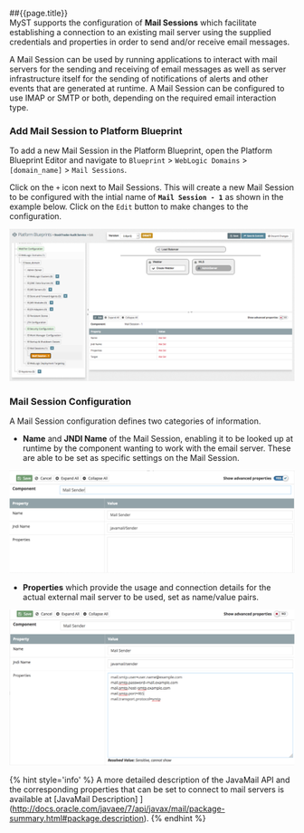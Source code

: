 ##{{page.title}}  
MyST supports the configuration of **Mail Sessions** which facilitate establishing a connection to an existing mail server using the supplied credentials and properties in order to send and/or receive email messages.

A Mail Session can be used by running applications to interact with mail servers for the sending and receiving of email messages as well as server infrastructure itself for the sending of notifications of alerts and other events that are generated at runtime. A Mail Session can be configured to use IMAP or SMTP or both, depending on the required email interaction type.

### Add Mail Session to Platform Blueprint
To add a new Mail Session in the Platform Blueprint, open the Platform Blueprint Editor and navigate to `Blueprint` > `WebLogic Domains` > `[domain_name]` > `Mail Sessions`.

Click on the `+` icon next to Mail Sessions. This will create a new Mail Session to be configured with the intial name of  **``Mail Session - 1``** as shown in the example below. Click on the ``Edit`` button to make changes to the configuration.

![](img/AddNewMailSession.png)

### Mail Session Configuration
A Mail Session configuration defines two categories of information.  


* **Name** and **JNDI Name** of the Mail Session, enabling it to be looked up at runtime by the component wanting to work with the email server.  These are able to be set as specific settings on the Mail Session.


![](img/MailSessionNameJNDI.png)


* **Properties** which provide the usage and connection details for the actual external mail server to be used, set as name/value pairs.

![](img/MailSessionProperties.png)


{% hint style='info' %}
A more detailed description of the JavaMail API and the corresponding properties that can be set to connect to mail servers is available at
[JavaMail Description] ](http://docs.oracle.com/javaee/7/api/javax/mail/package-summary.html#package.description).
{% endhint %}

<!--
### Common Mail Session Properties

|Name| Description  | Default Value |
|--|--|--|
|Name | | |
|JNDI name |||
|Username |  ||
|Password | ||
|mail.smtp.user |||
|mail.smtp.password |||
|mail.smtp.host=smtp.example.com |||
|mail.smtp.port=465 |||
|mail.transport.protocol=smtp |||

JavaMail Properties:
-->
